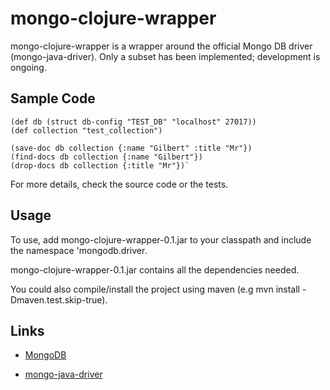 mongo-clojure-wrapper
=====================
mongo-clojure-wrapper is a wrapper around the official Mongo DB driver (mongo-java-driver). Only a subset has been implemented; development is ongoing. 

Sample Code
---------------

    (def db (struct db-config "TEST_DB" "localhost" 27017))
    (def collection "test_collection")

    (save-doc db collection {:name "Gilbert" :title "Mr"})
    (find-docs db collection {:name "Gilbert"})
    (drop-docs db collection {:title "Mr"})`

For more details, check the source code or the tests.

Usage
----------
To use, add mongo-clojure-wrapper-0.1.jar to your classpath and include the namespace 'mongodb.driver.

mongo-clojure-wrapper-0.1.jar contains all the dependencies needed. 

You could also compile/install the project using maven (e.g mvn install -Dmaven.test.skip-true).

Links
---------
* [MongoDB](http://www.mongodb.com)

* [mongo-java-driver](http://www.mongodb.org/display/DOCS/Java+Language+Center)


